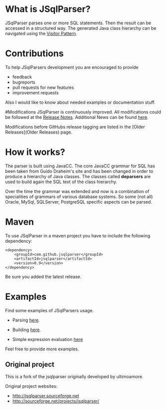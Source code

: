 # What is JSqlParser?
JSqlParser parses one or more SQL statements. Then the result can be accessed in a structured way. 
The generated Java class hierarchy can be navigated using the [Visitor Pattern](http://en.wikipedia.org/wiki/Visitor_pattern).

# Contributions
To help JSqlParsers development you are encouraged to provide 
* feedback
* bugreports
* pull requests for new features
* improvement requests

Also I would like to know about needed examples or documentation stuff. 

#Modifications
JSqlParser is continuously improved. All modifications could be followed at the
[Release Notes](https://github.com/JSQLParser/JSqlParser/releases). Additional News can be found [here](News).

Modifications before GitHubs release tagging are listed in the [Older Releases](Older Releases) page.

# How it works?
The parser is built using JavaCC. The core JavaCC grammar for SQL has been taken from Guido Draheim's site and has been changed in order to produce a hierarchy of Java classes. The classes called **deparsers** are used to build again the SQL text of the class hierarchy.

Over the time the grammar was extended and now is a combination of specialities of grammars of various database systems. So some (not all) Oracle, MySql, SQLServer, PostgreSQL specific aspects can be parsed.

# Maven
To use JSqlParser in a maven project you have to include the following dependency:

```
<dependency>
    <groupId>com.github.jsqlparser</groupId>
    <artifactId>jsqlparser</artifactId>
    <version>0.9</version>
</dependency>
```
Be sure you added the latest release.

# Examples
Find some examples of JSqlParsers usage.
* Parsing [here](wiki/Examples-of-SQL-parsing). 
* Building [here](wiki/Examples-of-SQL-building).

* Simple expression evaluation [here](wiki/Example-of-expression-evaluation)

Feel free to provide more examples. 


## Original project

This is a fork of the jsqlparser originally developed by ultimoamore.

Original project websites:

* http://jsqlparser.sourceforge.net
* http://sourceforge.net/projects/jsqlparser/
